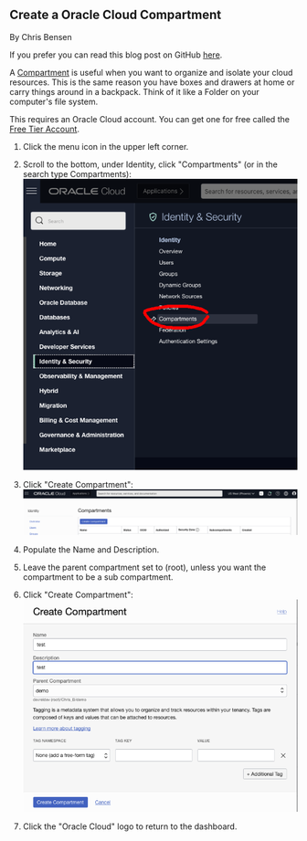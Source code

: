## Create a Oracle Cloud Compartment

By Chris Bensen

If you prefer you can read this blog post on GitHub [here](https://github.com/chrisbensen/chris-blogs/blob/main/HowTo/CreateCompartment/CreateCompartment.md).


A [Compartment](https://docs.cloud.oracle.com/iaas/Content/Identity/Tasks/managingcompartments.htm?source=:so:bl:or:awr:odv:::RC_WWMK220120P00034:&SC=:so:bl:or:awr:odv:::RC_WWMK220120P00034:&pcode=WWMK220120P00034) is useful when you want to organize and isolate your cloud resources. This is the same reason you have boxes and drawers at home or carry things around in a backpack. Think of it like a Folder on your computer's file system.

This requires an Oracle Cloud account. You can get one for free called the [Free Tier Account](https://medium.com/oracledevs/create-an-oracle-always-free-cloud-account-bc6aa82c1397).

1. Click the menu icon in the upper left corner.

1. Scroll to the bottom, under Identity, click "Compartments" (or in the search type Compartments):
   ![](images/CompartmentMenu.png)

1. Click "Create Compartment":
   ![](images/CreateCompartment.png)

1. Populate the Name and Description.

1. Leave the parent compartment set to (root), unless you want the compartment to be a sub compartment.

1. Click "Create Compartment":
   ![](images/CreateCompartmentForm.png)

1. Click the "Oracle Cloud" logo to return to the dashboard.
